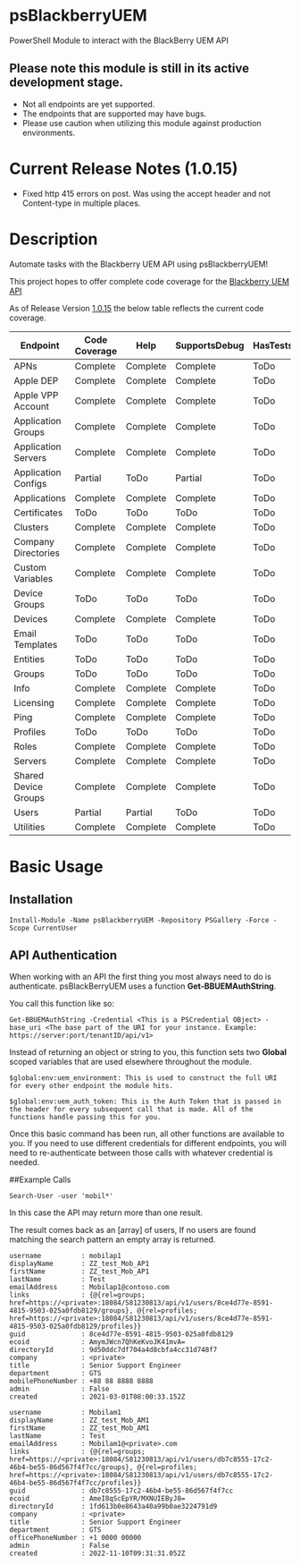 # psBlackberryUEM
PowerShell Module to interact with the BlackBerry UEM API

## Please note this module is still in its active development stage. 

- Not all endpoints are yet supported.
- The endpoints that are supported may have bugs.
- Please use caution when utilizing this module against production environments.

# Current Release Notes (1.0.15)
- Fixed http 415 errors on post. Was using the accept header and not Content-type in multiple places.


# Description

Automate tasks with the Blackberry UEM API using psBlackberryUEM!

This project hopes to offer complete code coverage for the [Blackberry UEM API](https://developer.blackberry.com/files/bws/reference/blackberry_uem_12_18_rest/)

As of Release Version [1.0.15](https://www.powershellgallery.com/packages/WC-BlackberryUEM/1.0.15) the below table reflects the current code coverage.

|Endpoint|Code Coverage|Help|SupportsDebug|HasTests
|-|-|-|-|-|
|APNs|Complete|Complete|Complete|ToDo
|Apple DEP|Complete|Complete|Complete|ToDo
|Apple VPP Account|Complete|Complete|Complete|ToDo
|Application Groups|Complete|Complete|Complete|ToDo
|Application Servers|Complete|Complete|Complete|ToDo
|Application Configs|Partial|ToDo|Partial|ToDo
|Applications|Complete|Complete|Complete|ToDo
|Certificates|ToDo|ToDo|ToDo|ToDo
|Clusters|Complete|Complete|Complete|ToDo
|Company Directories|Complete|Complete|Complete|ToDo
|Custom Variables|Complete|Complete|Complete|ToDo|
|Device Groups|ToDo|ToDo|ToDo|ToDo
|Devices|Complete|Complete|Complete|ToDo|
|Email Templates|ToDo|ToDo|ToDo|ToDo
|Entities|ToDo|ToDo|ToDo|ToDo
|Groups|ToDo|ToDo|ToDo|ToDo
|Info|Complete|Complete|Complete|ToDo
|Licensing|Complete|Complete|Complete|ToDo
|Ping|Complete|Complete|Complete|ToDo
|Profiles|ToDo|ToDo|ToDo|ToDo|
|Roles|Complete|Complete|Complete|ToDo
|Servers|Complete|Complete|Complete|ToDo
|Shared Device Groups|Complete|Complete|Complete|ToDo|
|Users|Partial|Partial|ToDo|ToDo
|Utilities|Complete|Complete|Complete|ToDo|


# Basic Usage
## Installation
```
Install-Module -Name psBlackberryUEM -Repository PSGallery -Force -Scope CurrentUser
```
## API Authentication
When working with an API the first thing you most always need to do is authenticate.
psBlackBerryUEM uses a function **Get-BBUEMAuthString**.

You call this function like so:

```
Get-BBUEMAuthString -Credential <This is a PSCredential OBject> -base_uri <The base part of the URI for your instance. Example: https://server:port/tenantID/api/v1>
```
Instead of returning an object or string to you, this function sets two **Global** scoped variables that are used elsewhere throughout the module.
```
$global:env:uem_environment: This is used to construct the full URI for every other endpoint the module hits.

$global:env:uem_auth_token: This is the Auth Token that is passed in the header for every subsequent call that is made. All of the functions handle passing this for you.
```

Once this basic command has been run, all other functions are available to you. If you need to use different credentials for different endpoints, you will need to re-authenticate between those calls with whatever credential is needed.

##Example Calls

```
Search-User -user 'mobil*'
```

In this case the API may return more than one result.

The result comes back as an [array] of users, If no users are found matching the search pattern an empty array is returned.

```
username          : mobilap1
displayName       : ZZ_test_Mob_AP1
firstName         : ZZ_test_Mob_AP1
lastName          : Test
emailAddress      : Mobilap1@contoso.com
links             : {@{rel=groups; href=https://<private>:18084/S81230813/api/v1/users/8ce4d77e-8591-4815-9503-025a0fdb8129/groups}, @{rel=profiles; href=https://<private>:18084/S81230813/api/v1/users/8ce4d77e-8591-4815-9503-025a0fdb8129/profiles}}
guid              : 8ce4d77e-8591-4815-9503-025a0fdb8129
ecoid             : AmymJWcn7QhKeKvoJK41mvA=
directoryId       : 9d50ddc7df704a4d8cbfa4cc31d748f7
company           : <private>
title             : Senior Support Engineer
department        : GTS
mobilePhoneNumber : +88 88 8888 8888
admin             : False
created           : 2021-03-01T08:00:33.152Z

username          : Mobilam1
displayName       : ZZ_test_Mob_AM1
firstName         : ZZ_test_Mob_AM1
lastName          : Test
emailAddress      : Mobilam1@<private>.com
links             : {@{rel=groups; href=https://<private>:18084/S81230813/api/v1/users/db7c8555-17c2-46b4-be55-86d567f4f7cc/groups}, @{rel=profiles; href=https://<private>:18084/S81230813/api/v1/users/db7c8555-17c2-46b4-be55-86d567f4f7cc/profiles}}
guid              : db7c8555-17c2-46b4-be55-86d567f4f7cc
ecoid             : AmeI8qScEpYR/MXNUIEByJ8=
directoryId       : 1fd613b0e8643a40a99b0ae3224791d9
company           : <private>
title             : Senior Support Engineer
department        : GTS
officePhoneNumber : +1 0000 00000
admin             : False
created           : 2022-11-10T09:31:31.052Z
```